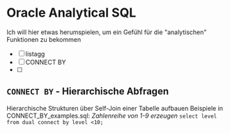 # Oracle Analytical SQL

Ich will hier etwas herumspielen, um ein Gefühl für die "analytischen" Funktionen zu bekommen
- [ ] listagg
- [ ] CONNECT BY
- [ ] 

## `CONNECT BY` - Hierarchische Abfragen
Hierarchische Strukturen über Self-Join einer Tabelle aufbauen
Beispiele in CONNECT_BY_examples.sql: 
*Zahlenreihe von 1-9 erzeugen*
`select level from dual connect by level <10;` 

